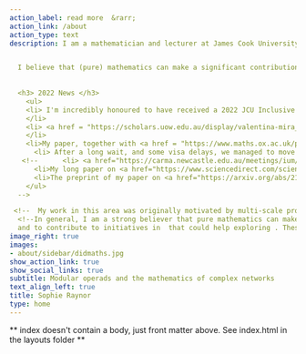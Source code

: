 ```yaml
---
action_label: read more  &rarr;
action_link: /about
action_type: text
description: I am a mathematician and lecturer at James Cook University, Bebegu Yumba campus, working in the [College of Science and Engineering](https://www.jcu.edu.au/college-of-science-and-engineering). In 2022, I have also taught in the [College of Arts, Society and Education (CASE)](https://www.jcu.edu.au/college-of-arts-society-and-education) at JCU. Before moving to JCU, I was a post-doctoral researcher at the [Centre of Australian Category Theory (CoACT)](https://www.mq.edu.au/research/research-centres-groups-and-facilities/innovative-technologies/centres/centre-of-australian-category-theory-coact), Macquarie University. My research is in the general area of operad theory, with a focus on modular operads and their foundations. My aim is to develop modular operadic techniques to improve our understanding of complex networks. I also have a lifelong interest in inclusive maths education. 


  I believe that (pure) mathematics can make a significant contribution in the search for enduring solutions to some of the world's most pressing problems. As a working mathematician, it is my responsibility to critically examine my assumptions, practices and institutions, and work to highlight and dismantle barriers to opportunity for participation in mathematical enquiry. 
  
  
  <h3> 2022 News </h3>
    <ul>
    <li> I'm incredibly honoured to have received a 2022 JCU Inclusive Teaching award.
    </li>
    <li> <a href = "https://scholars.uow.edu.au/display/valentina-mira_wheeler">Valentina Wheeler</a> and I are organising the AustMS Early Career Workshop to be held on 5 December, preceeding the main <a href = "https://conference.unsw.edu.au/en/austms2022">2022 meeting of the AustMS</a> at UNSW.
    </li>
    <li>My paper, together with <a href = "https://www.maths.ox.ac.uk/people/luciana.basualdo-bonatto">Luci Bonatto</a>, Safia Chettih, <a href ="https://www.ntnu.edu/employees/abigail.linton">Abigail Linton</a>, <a href ="https://www.marcyrobertson.com/"> Marcy Robertson</a> and <a href ="http://web.math.ku.dk/~wahl/">Nathalie Wahl</a> on <a href="https://www.sciencedirect.com/science/article/pii/S0166864122001092">An infinity operad for normalized cacti</a> has been published in <a href = "https://www.sciencedirect.com/journal/topology-and-its-applications">Topology and its Applications</a>.</li>
      <li> After a long wait, and some visa delays, we managed to move and start our new jobs. As of February 2022, I am a lecturer at <a href = "https://www.jcu.edu.au/">JCU</a>. It's been a full-on first semester, so this site has been rather ignored.</li> 
   <!--      <li> <a href="https://carma.newcastle.edu.au/meetings/ium/">Indigenising University Mathematics</a> conference at the University of Newcastle 20-21 September 2021. Here are my <a href="/blog/ium_reflections/">reflections</a>. (With corrections to the version included in the MQ Maths and Stats October newsletter.) </li>
      <li>My long paper on <a href="https://www.sciencedirect.com/science/article/pii/S0001870821004503">Graphical combinatorics and a distributive law for modular operads</a> has been published in <a href="https://www.sciencedirect.com/journal/advances-in-mathematics/vol/392/suppl/C3">Advances in Mathematics</a>. These Errata have been communicated to the editor, and will be incorporated in the arXiv version.<!-- It can be accessed without subscription for a limited time <a href="https://authors.elsevier.com/a/1dnt0RELdnJN3">here.</a> </li> 
      <li>The preprint of my paper on <a href="https://arxiv.org/abs/2108.04557">Brauer diagrams, modular operads and a nerve theorem for circuit algebras</a> is available on the arXiv. </li>
    </ul> 
  -->

 <!--  My work in this area was originally motivated by multi-scale problems in neuroscience, and much of my current research is concerned with building an abstract mathematical theory of network cycles as generators of complexity. I am particularly interested in building research collaborations with the aim of translating this abstract theory into applications towards increasing the interpretability, and reducing the carbon footprint, of AI. -->
  <!--In general, I am a strong believer that pure mathematics can make a  significant contribution in the search for enduring solutions to some of the world's most pressing problems. SOMETHING ABOUT ENGAGEMENT AND OBSTACLES TO OPPORTUNITY... LOOK AT CLOVER'S STATEMENT
  and to contribute to initiatives in  that could help exploring . These days, I am particularly keen to form collaborations to explore the possibilities for translating the abstract mathematical theory of networks with cycles -->
image_right: true
images:
- about/sidebar/didmaths.jpg
show_action_link: true
show_social_links: true
subtitle: Modular operads and the mathematics of complex networks 
text_align_left: true
title: Sophie Raynor
type: home
---
```


** index doesn't contain a body, just front matter above.
See index.html in the layouts folder **
